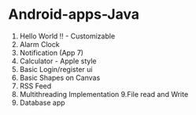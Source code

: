 # Android-apps-Java
1. Hello World !! - Customizable
2. Alarm Clock
3. Notification (App 7)
4. Calculator - Apple style
5. Basic Login/register ui
6. Basic Shapes on Canvas
7. RSS Feed
8. Multithreading Implementation
9.File read and Write
10. Database app

